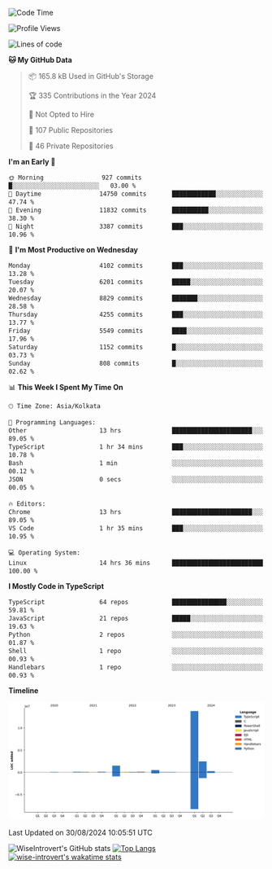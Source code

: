 <!--START_SECTION:waka-->
![Code Time](http://img.shields.io/badge/Code%20Time-1%2C557%20hrs%2013%20mins-blue)

![Profile Views](http://img.shields.io/badge/Profile%20Views-0-blue)

![Lines of code](https://img.shields.io/badge/From%20Hello%20World%20I%27ve%20Written-19.2%20million%20lines%20of%20code-blue)

**🐱 My GitHub Data** 

> 📦 165.8 kB Used in GitHub's Storage 
 > 
> 🏆 335 Contributions in the Year 2024
 > 
> 🚫 Not Opted to Hire
 > 
> 📜 107 Public Repositories 
 > 
> 🔑 46 Private Repositories 
 > 
**I'm an Early 🐤** 

```text
🌞 Morning                927 commits         █░░░░░░░░░░░░░░░░░░░░░░░░   03.00 % 
🌆 Daytime                14750 commits       ████████████░░░░░░░░░░░░░   47.74 % 
🌃 Evening                11832 commits       ██████████░░░░░░░░░░░░░░░   38.30 % 
🌙 Night                  3387 commits        ███░░░░░░░░░░░░░░░░░░░░░░   10.96 % 
```
📅 **I'm Most Productive on Wednesday** 

```text
Monday                   4102 commits        ███░░░░░░░░░░░░░░░░░░░░░░   13.28 % 
Tuesday                  6201 commits        █████░░░░░░░░░░░░░░░░░░░░   20.07 % 
Wednesday                8829 commits        ███████░░░░░░░░░░░░░░░░░░   28.58 % 
Thursday                 4255 commits        ███░░░░░░░░░░░░░░░░░░░░░░   13.77 % 
Friday                   5549 commits        ████░░░░░░░░░░░░░░░░░░░░░   17.96 % 
Saturday                 1152 commits        █░░░░░░░░░░░░░░░░░░░░░░░░   03.73 % 
Sunday                   808 commits         █░░░░░░░░░░░░░░░░░░░░░░░░   02.62 % 
```


📊 **This Week I Spent My Time On** 

```text
🕑︎ Time Zone: Asia/Kolkata

💬 Programming Languages: 
Other                    13 hrs              ██████████████████████░░░   89.05 % 
TypeScript               1 hr 34 mins        ███░░░░░░░░░░░░░░░░░░░░░░   10.78 % 
Bash                     1 min               ░░░░░░░░░░░░░░░░░░░░░░░░░   00.12 % 
JSON                     0 secs              ░░░░░░░░░░░░░░░░░░░░░░░░░   00.05 % 

🔥 Editors: 
Chrome                   13 hrs              ██████████████████████░░░   89.05 % 
VS Code                  1 hr 35 mins        ███░░░░░░░░░░░░░░░░░░░░░░   10.95 % 

💻 Operating System: 
Linux                    14 hrs 36 mins      █████████████████████████   100.00 % 
```

**I Mostly Code in TypeScript** 

```text
TypeScript               64 repos            ███████████████░░░░░░░░░░   59.81 % 
JavaScript               21 repos            █████░░░░░░░░░░░░░░░░░░░░   19.63 % 
Python                   2 repos             ░░░░░░░░░░░░░░░░░░░░░░░░░   01.87 % 
Shell                    1 repo              ░░░░░░░░░░░░░░░░░░░░░░░░░   00.93 % 
Handlebars               1 repo              ░░░░░░░░░░░░░░░░░░░░░░░░░   00.93 % 
```



**Timeline**

![Lines of Code chart](https://raw.githubusercontent.com/wise-introvert/wise-introvert/master/assets/bar_graph.png)


 Last Updated on 30/08/2024 10:05:51 UTC
<!--END_SECTION:waka-->

![WiseIntrovert's GitHub stats](https://github-readme-stats.vercel.app/api?username=wise-introvert&count_private=true&show_icons=true)
[![Top Langs](https://github-readme-stats.vercel.app/api/top-langs/?username=wise-introvert&langs_count=10)](https://github.com/anuraghazra/github-readme-stats)
[![wise-introvert's wakatime stats](https://github-readme-stats.vercel.app/api/wakatime?username=wiseintrovert)](https://github.com/anuraghazra/github-readme-stats)
